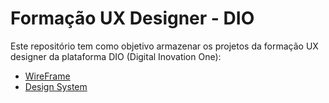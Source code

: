 # Formação UX Designer - DIO

Este repositório tem como objetivo armazenar os projetos da formação UX designer da plataforma DIO (Digital Inovation One):

* [WireFrame](https://github.com/Claricez/Formacao-UX-Designer-DIO/blob/main/Site%20de%20passagem.pdf)
* [Design System]()